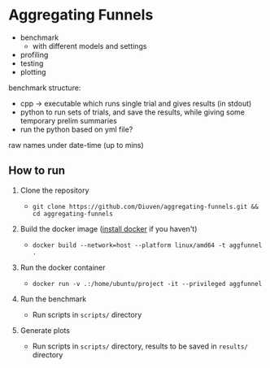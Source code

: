 # Aggregating Funnels

- benchmark
  - with different models and settings
- profiling
- testing
- plotting

benchmark structure:

- cpp -> executable which runs single trial and gives results (in stdout)
- python to run sets of trials, and save the results, while giving some temporary prelim summaries
- run the python based on yml file?

raw names under date-time (up to mins)

## How to run

1. Clone the repository

   - `git clone https://github.com/Diuven/aggregating-funnels.git && cd aggregating-funnels`

2. Build the docker image ([install docker](https://docs.docker.com/engine/install/) if you haven't)

   - `docker build --network=host --platform linux/amd64 -t aggfunnel .`

3. Run the docker container

   - `docker run -v .:/home/ubuntu/project -it --privileged aggfunnel`

4. Run the benchmark

   - Run scripts in `scripts/` directory

5. Generate plots

   - Run scripts in `scripts/` directory, results to be saved in `results/` directory
